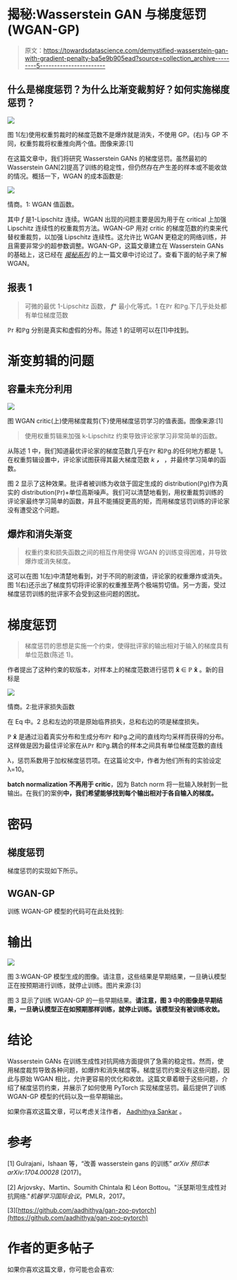 # 揭秘:Wasserstein GAN 与梯度惩罚(WGAN-GP)

> 原文：<https://towardsdatascience.com/demystified-wasserstein-gan-with-gradient-penalty-ba5e9b905ead?source=collection_archive---------5----------------------->

## 什么是梯度惩罚？为什么比渐变裁剪好？如何实施梯度惩罚？

![](img/be95a79952f0f69cef26cbc762216daa.png)

图 1(左)使用权重剪裁时的梯度范数不是爆炸就是消失，不使用 GP。(右)与 GP 不同，权重剪裁将权重推向两个值。图像来源:[1]

在这篇文章中，我们将研究 Wasserstein GANs 的梯度惩罚。虽然最初的 Wasserstein GAN[2]提高了训练的稳定性，但仍然存在产生差的样本或不能收敛的情况。概括一下，WGAN 的成本函数是:

![](img/02b65a6b7407858cb89950f5c4c31ac7.png)

情商。1: WGAN 值函数。

其中 *f* 是1-Lipschitz 连续。WGAN 出现的问题主要是因为用于在 critical 上加强 Lipschitz 连续性的权重裁剪方法。WGAN-GP 用对 critic 的梯度范数的约束来代替权重裁剪，以加强 Lipschitz 连续性。这允许比 WGAN 更稳定的网络训练，并且需要非常少的超参数调整。WGAN-GP，这篇文章建立在 Wasserstein GANs 的基础上，这已经在 [*揭秘系列*](https://asankar96.medium.com/list/demystified-deep-learning-1273a227565c) 的上一篇文章中讨论过了。查看下面的帖子来了解 WGAN。

</demystified-wasserstein-gans-wgan-f835324899f4>  

## 报表 1

> 可微的最优 1-Lipschitz 函数， ***f**** 最小化等式。1 在ℙr 和ℙg.下几乎处处都有单位梯度范数

ℙr 和ℙg 分别是真实和虚假的分布。陈述 1 的证明可以在[1]中找到。

# 渐变剪辑的问题

## 容量未充分利用

![](img/caeb64eace98b64bb666a87363018a6c.png)

图 WGAN critic(上)使用梯度裁剪(下)使用梯度惩罚学习的值表面。图像来源:[1]

> 使用权重剪辑来加强 k-Lipschitz 约束导致评论家学习非常简单的函数。

从陈述 1 中，我们知道最优评论家的梯度范数几乎在ℙr 和ℙg.的任何地方都是 1。在权重剪辑设置中，评论家试图获得其最大梯度范数 *k* ***，*** ，并最终学习简单的函数。

图 2 显示了这种效果。批评者被训练为收敛于固定生成的 distribution(ℙg)作为真实的 distribution(ℙr)+单位高斯噪声。我们可以清楚地看到，用权重裁剪训练的评论家最终学习简单的函数，并且不能捕捉更高的矩，而用梯度惩罚训练的评论家没有遭受这个问题。

## 爆炸和消失渐变

> 权重约束和损失函数之间的相互作用使得 WGAN 的训练变得困难，并导致爆炸或消失梯度。

这可以在图 1(左)中清楚地看到，对于不同的削波值，评论家的权重爆炸或消失。图 1(右)还示出了梯度剪切将评论家的权重推至两个极端剪切值。另一方面，受过梯度惩罚训练的批评家不会受到这些问题的困扰。

# 梯度惩罚

> 梯度惩罚的思想是实施一个约束，使得批评家的输出相对于输入的梯度具有单位范数(陈述 1)。

作者提出了这种约束的软版本，对样本上的梯度范数进行惩罚 **x̂** ∈ ℙ **x̂** 。新的目标是

![](img/e89ec1cdff073004f6d2aa28030638fe.png)

情商。2:批评家损失函数

在 Eq 中。2 总和左边的项是原始临界损失，总和右边的项是梯度损失。

ℙ **x̂** 是通过沿着真实分布和生成分布ℙr 和ℙg.之间的直线均匀采样而获得的分布。这样做是因为最佳评论家在从ℙr 和ℙg.耦合的样本之间具有单位梯度范数的直线

λ，惩罚系数用于加权梯度惩罚项。在这篇论文中，作者为他们所有的实验设定λ=10。

**batch normalization 不再用于 critic**，因为 Batch norm 将一批输入映射到一批输出。在我们的案例**中，我们希望能够找到每个输出相对于各自输入的梯度。**

# 密码

## 梯度惩罚

梯度惩罚的实现如下所示。

## WGAN-GP

训练 WGAN-GP 模型的代码可在此处找到:

  

# 输出

![](img/fb974e6540769451731eff0fca7aa876.png)

图 3:WGAN-GP 模型生成的图像。请注意，这些结果是早期结果，一旦确认模型正在按预期进行训练，就停止训练。图片来源:[3]

图 3 显示了训练 WGAN-GP 的一些早期结果。**请注意，图 3 中的图像是早期结果，一旦确认模型正在如预期那样训练，就停止训练。该模型没有被训练收敛。**

# 结论

Wasserstein GANs 在训练生成性对抗网络方面提供了急需的稳定性。然而，使用梯度裁剪导致各种问题，如爆炸和消失梯度等。梯度惩罚约束没有这些问题，因此与原始 WGAN 相比，允许更容易的优化和收敛。这篇文章着眼于这些问题，介绍了梯度惩罚约束，并展示了如何使用 PyTorch 实现梯度惩罚。最后提供了训练 WGAN-GP 模型的代码以及一些早期输出。

如果你喜欢这篇文章，可以考虑关注作者， [Aadhithya Sankar](https://medium.com/u/82053676fe58?source=post_page-----ba5e9b905ead--------------------------------) 。

# 参考

[1] Gulrajani，Ishaan 等，“改善 wasserstein gans 的训练” *arXiv 预印本 arXiv:1704.00028* (2017)。

[2] Arjovsky、Martin、Soumith Chintala 和 Léon Bottou。"沃瑟斯坦生成性对抗网络."*机器学习国际会议*。PMLR，2017。

[3][https://github.com/aadhithya/gan-zoo-pytorch](https://github.com/aadhithya/gan-zoo-pytorch)

# 作者的更多帖子

如果你喜欢这篇文章，你可能也会喜欢:

</principal-component-analysis-part-1-the-different-formulations-6508f63a5553>  </a-primer-on-atrous-convolutions-and-depth-wise-separable-convolutions-443b106919f5>  </real-time-artwork-generation-using-deep-learning-a33a2084ae98> 